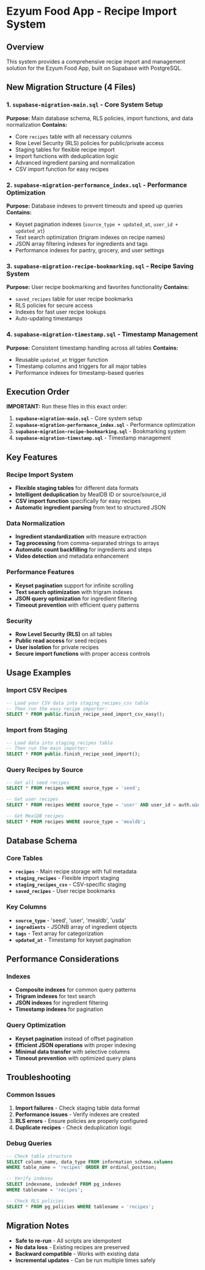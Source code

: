 # Ezyum Food App - Recipe Import System

## Overview
This system provides a comprehensive recipe import and management solution for the Ezyum Food App, built on Supabase with PostgreSQL.

## New Migration Structure (4 Files)

### 1. `supabase-migration-main.sql` - Core System Setup
**Purpose:** Main database schema, RLS policies, import functions, and data normalization
**Contains:**
- Core `recipes` table with all necessary columns
- Row Level Security (RLS) policies for public/private access
- Staging tables for flexible recipe import
- Import functions with deduplication logic
- Advanced ingredient parsing and normalization
- CSV import function for easy recipes

### 2. `supabase-migration-performance_index.sql` - Performance Optimization
**Purpose:** Database indexes to prevent timeouts and speed up queries
**Contains:**
- Keyset pagination indexes (`source_type + updated_at`, `user_id + updated_at`)
- Text search optimization (trigram indexes on recipe names)
- JSON array filtering indexes for ingredients and tags
- Performance indexes for pantry, grocery, and user settings

### 3. `supabase-migration-recipe-bookmarking.sql` - Recipe Saving System
**Purpose:** User recipe bookmarking and favorites functionality
**Contains:**
- `saved_recipes` table for user recipe bookmarks
- RLS policies for secure access
- Indexes for fast user recipe lookups
- Auto-updating timestamps

### 4. `supabase-migration-timestamp.sql` - Timestamp Management
**Purpose:** Consistent timestamp handling across all tables
**Contains:**
- Reusable `updated_at` trigger function
- Timestamp columns and triggers for all major tables
- Performance indexes for timestamp-based queries

## Execution Order

**IMPORTANT:** Run these files in this exact order:

1. **`supabase-migration-main.sql`** - Core system setup
2. **`supabase-migration-performance_index.sql`** - Performance optimization
3. **`supabase-migration-recipe-bookmarking.sql`** - Bookmarking system
4. **`supabase-migration-timestamp.sql`** - Timestamp management

## Key Features

### Recipe Import System
- **Flexible staging tables** for different data formats
- **Intelligent deduplication** by MealDB ID or source/source_id
- **CSV import function** specifically for easy recipes
- **Automatic ingredient parsing** from text to structured JSON

### Data Normalization
- **Ingredient standardization** with measure extraction
- **Tag processing** from comma-separated strings to arrays
- **Automatic count backfilling** for ingredients and steps
- **Video detection** and metadata enhancement

### Performance Features
- **Keyset pagination** support for infinite scrolling
- **Text search optimization** with trigram indexes
- **JSON query optimization** for ingredient filtering
- **Timeout prevention** with efficient query patterns

### Security
- **Row Level Security (RLS)** on all tables
- **Public read access** for seed recipes
- **User isolation** for private recipes
- **Secure import functions** with proper access controls

## Usage Examples

### Import CSV Recipes
```sql
-- Load your CSV data into staging_recipes_csv table
-- Then run the easy recipe importer:
SELECT * FROM public.finish_recipe_seed_import_csv_easy();
```

### Import from Staging
```sql
-- Load data into staging_recipes table
-- Then run the main importer:
SELECT * FROM public.finish_recipe_seed_import();
```

### Query Recipes by Source
```sql
-- Get all seed recipes
SELECT * FROM recipes WHERE source_type = 'seed';

-- Get user recipes
SELECT * FROM recipes WHERE source_type = 'user' AND user_id = auth.uid();

-- Get MealDB recipes
SELECT * FROM recipes WHERE source_type = 'mealdb';
```

## Database Schema

### Core Tables
- **`recipes`** - Main recipe storage with full metadata
- **`staging_recipes`** - Flexible import staging
- **`staging_recipes_csv`** - CSV-specific staging
- **`saved_recipes`** - User recipe bookmarks

### Key Columns
- **`source_type`** - 'seed', 'user', 'mealdb', 'usda'
- **`ingredients`** - JSONB array of ingredient objects
- **`tags`** - Text array for categorization
- **`updated_at`** - Timestamp for keyset pagination

## Performance Considerations

### Indexes
- **Composite indexes** for common query patterns
- **Trigram indexes** for text search
- **JSON indexes** for ingredient filtering
- **Timestamp indexes** for pagination

### Query Optimization
- **Keyset pagination** instead of offset pagination
- **Efficient JSON operations** with proper indexing
- **Minimal data transfer** with selective columns
- **Timeout prevention** with optimized query plans

## Troubleshooting

### Common Issues
1. **Import failures** - Check staging table data format
2. **Performance issues** - Verify indexes are created
3. **RLS errors** - Ensure policies are properly configured
4. **Duplicate recipes** - Check deduplication logic

### Debug Queries
```sql
-- Check table structure
SELECT column_name, data_type FROM information_schema.columns
WHERE table_name = 'recipes' ORDER BY ordinal_position;

-- Verify indexes
SELECT indexname, indexdef FROM pg_indexes
WHERE tablename = 'recipes';

-- Check RLS policies
SELECT * FROM pg_policies WHERE tablename = 'recipes';
```

## Migration Notes

- **Safe to re-run** - All scripts are idempotent
- **No data loss** - Existing recipes are preserved
- **Backward compatible** - Works with existing data
- **Incremental updates** - Can be run multiple times safely
